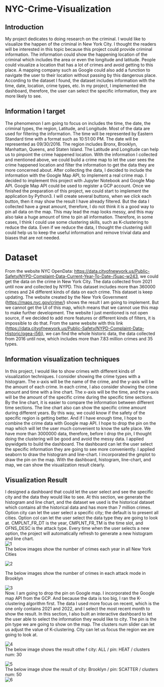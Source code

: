 # NYC-Crime-Visualization
## Introduction  
My project dedicates to doing research on the criminal. I would like to visualize the happen of the criminal in New York City.
I thought the readers will be interested in this topic because this project could provide criminal information. The information could show the happening location of the criminal which includes the area or even the longitude and latitude. People could visualize a location that has a lot of crimes and avoid getting to this place. A mapping company such as Google could also add a function to navigate the user to their location without passing by this dangerous place.
According to the dataset I found, the dataset includes information with the time, date, location, crime types, etc.
In my project, I implemented the dashboard, therefore, the user can select the specific information, they are more likely to see.  
## Information I target
The phenomenon I am going to focus on includes the time, the date, the criminal types, the region, Latitude, and Longitude. Most of the data are used for filtering the information. The time will be represented by Eastern Standard time with a format such as 10:51:00 PM. The date will be represented as 09/30/2016. The region includes Bronx, Brooklyn, Manhattan, Queens, and Staten Island. The Latitude and Longitude can help us to pinpoint the crime happened location. With the information I collected and mentioned above, we could build a crime map to let the user sees the crime happened location and filter the information to get the data they are more concerned about. After collecting the data, I decided to include the information with the Google Map API, to implement a real crime map.
I decided to implement this project with Jupyter Notebook and Google Map API. Google Map API could be used to register a GCP account. Once we finished the preparation of this project, we could start to implement the application by Python3. I will create several buttons, when we click each button, then it may show the result I have already filtered.
But the data I collected have a great amount, therefore, I do not think it is a good way to pin all data on the map. This may lead the map looks messy, and this may also take a huge amount of time to pin all information. Therefore, in some cases, I think I could use some clustering skills, such as K-clustering to reduce the data. Even if we reduce the data, I thought the clustering skill could help us to keep the useful information and remove trivial data and biases that are not needed.  

# Dataset  
From the website NYC OpenData: https://data.cityofnewyork.us/Public-Safety/NYPD-Complaint-Data-Current-Year-To-Date-/5uac-w243, we could get the data on the crime in New York City. The data collected from 2021 until now and collected by NYPD. This dataset includes more than 360000 crimes and 24 different kinds of data on each crime. This dataset is keep updating. The website created by the New York Government (https://maps.nyc.gov/crime/) shows the result I am going to implement. But we cannot get the UI of this map, which means that we cannot use this map to make further development. The website I just mentioned is not open source, if we decided to add more features or different kinds of filters, it is impossible to do that.
From the same website with this link (https://data.cityofnewyork.us/Public-Safety/NYPD-Complaint-Data-Historic/qgea-i56i), we can find the whole historic data, the data collected from 2016 until now, which includes more than 7.83 million crimes and 35 types.  
## Information visualization techniques  
In this project, I would like to show crimes with different kinds of visualization techniques. I consider showing the crime types with a histogram. The x-axis will be the name of the crime, and the y-axis will be the amount of each crime. In each crime, I also consider showing the crime amount and time with a line chart. The x-axis will be the time, and the y-axis will be the amount of the specific crime during the specific time sections. By the line chart, it is easier to compare the information between different time sections. The line chart also can show the specific crime amount during different years. By this way, we could know if the safety of the specific region is getting better.
And if I have enough time, I hope to combine the crime data with Google map API. I hope to drop the pin on the map which will let the user much convenient to know the safe place. We have more than 3000000 data, therefore, before I drop the pin, I thought doing the clustering will be good and avoid the messy data.
I applied ipywidgets to build the dashboard. The dashboard can let the user select the specific information they are going to see more conveniently. I applied seaborn to draw the histogram and line-chart. I incorporated the gmplot to draw the pin on the map. With the dashboard, histogram, line-chart, and map, we can show the visualization result clearly.  
## Visualization Result

I designed a dashboard that could let the user select and see the specific city and the data they would like to see. At this section, we generate the histogram and line chart, and the dataset we used is the historical dataset which contains all the historical data and has more than 7 million crimes. Option city can let the user select a specific city; the default is to present all cities. Option col can let the user select the data type they are going to look at. CMPLNT_FR_DT is the year, CMPLNT_FR_TM is the time slot, and OFNS_DESC is the attack type. Every time when the user selects a new option, the project will automatically refresh to generate a new histogram and line chart.  
![1](https://user-images.githubusercontent.com/50438750/207516364-0e74e6df-e231-4d56-a505-2ebf01d59972.jpg)  
The below images show the number of crimes each year in all New York Cities  

![2](https://user-images.githubusercontent.com/50438750/207516506-63e958d9-9d60-46a6-8aa7-d00b4ec92b40.jpg)

The below images show the number of crimes in each attack mode in Brooklyn  


![3](https://user-images.githubusercontent.com/50438750/207516646-87b6a0f0-7ace-432a-8ccf-40b6e6d8fabb.jpg)  
Now. I am going to drop the pin on Google map. I incorporated the Google map API from the GCP. And because the data is too big, I ran the K-clustering algorithm first. The data I used more focus on recent, which is the one only contains 2021 and 2022, and I select the most recent month to show the result.
In this section, I also built an interactive dashboard to let the user able to select the information they would like to city. The pin is the pin type we are going to show on the map. The clusters num slider can let us adjust the value of K-clustering. City can let us focus the region we are going to look at.  

![4](https://user-images.githubusercontent.com/50438750/207516714-5d54d277-24e7-4aea-a7df-1015163b1c3e.jpg)  
The below image shows the result othe f city: ALL / pin: HEAT / clusters num: 30  

![5](https://user-images.githubusercontent.com/50438750/207516854-9035e72c-de76-41d6-8579-30b0a94be6eb.jpg)  
The below image show the result of city: Brooklyn / pin: SCATTER / clusters num: 50  
![6](https://user-images.githubusercontent.com/50438750/207516961-496da2a0-db6e-403a-918c-c0274e4cbc7f.jpg)

